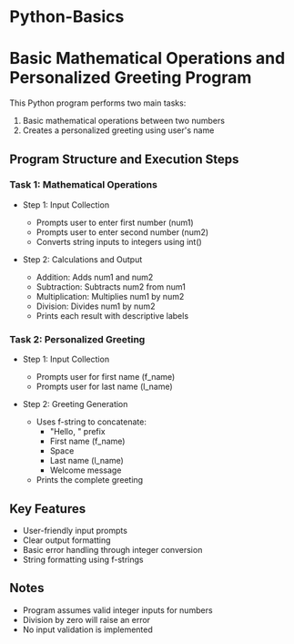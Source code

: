 # Python-Basics

# Basic Mathematical Operations and Personalized Greeting Program

This Python program performs two main tasks:
1. Basic mathematical operations between two numbers
2. Creates a personalized greeting using user's name

## Program Structure and Execution Steps

### Task 1: Mathematical Operations
- Step 1: Input Collection
  - Prompts user to enter first number (num1)
  - Prompts user to enter second number (num2)
  - Converts string inputs to integers using int()

- Step 2: Calculations and Output
  - Addition: Adds num1 and num2
  - Subtraction: Subtracts num2 from num1
  - Multiplication: Multiplies num1 by num2
  - Division: Divides num1 by num2
  - Prints each result with descriptive labels

### Task 2: Personalized Greeting
- Step 1: Input Collection
  - Prompts user for first name (f_name)
  - Prompts user for last name (l_name)

- Step 2: Greeting Generation
  - Uses f-string to concatenate:
    - "Hello, " prefix
    - First name (f_name)
    - Space
    - Last name (l_name)
    - Welcome message
  - Prints the complete greeting

## Key Features
- User-friendly input prompts
- Clear output formatting
- Basic error handling through integer conversion
- String formatting using f-strings


## Notes
- Program assumes valid integer inputs for numbers
- Division by zero will raise an error
- No input validation is implemented

